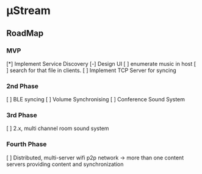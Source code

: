 # μStream

## RoadMap
### MVP
   [*] Implement Service Discovery
   [-] Design UI
   [ ] enumerate music in host
   [ ] search for that file in clients.
   [ ] Implement TCP Server for syncing

### 2nd Phase
[ ] BLE syncing
[ ] Volume Synchronising
[ ] Conference Sound System

### 3rd Phase
[ ] 2.x, multi channel room sound system

### Fourth Phase
[ ] Distributed, multi-server wifi p2p network -> more than one content servers providing content and synchronization


